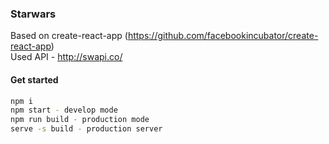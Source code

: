 ### Starwars

Based on create-react-app (https://github.com/facebookincubator/create-react-app)
<br />
Used API - http://swapi.co/

#### Get started

```bash
npm i
npm start - develop mode
npm run build - production mode
serve -s build - production server
```

